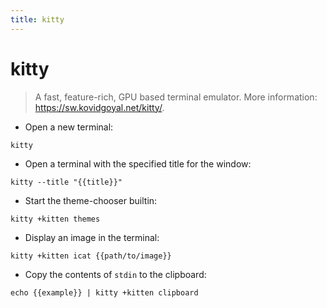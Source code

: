 ```yaml
---
title: kitty
---
```

# kitty

> A fast, feature-rich, GPU based terminal emulator.
> More information: <https://sw.kovidgoyal.net/kitty/>.

- Open a new terminal:

`kitty`

- Open a terminal with the specified title for the window:

`kitty --title "{{title}}"`

- Start the theme-chooser builtin:

`kitty +kitten themes`

- Display an image in the terminal:

`kitty +kitten icat {{path/to/image}}`

- Copy the contents of `stdin` to the clipboard:

`echo {{example}} | kitty +kitten clipboard`
